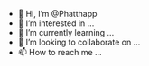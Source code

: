 - 👋 Hi, I’m @Phatthapp
- 👀 I’m interested in ...
- 🌱 I’m currently learning ...
- 💞️ I’m looking to collaborate on ...
- 📫 How to reach me ...

<!---
Phatthapp/Phatthapp is a ✨ special ✨ repository because its `README.md` (this file) appears on your GitHub profile.
You can click the Preview link to take a look at your changes.
--->

